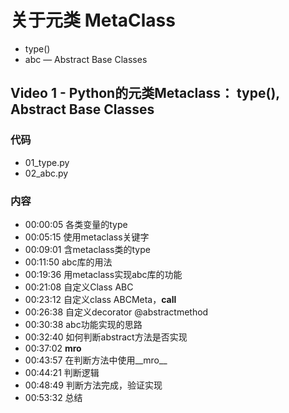 # 关于元类 MetaClass

- type()
- abc — Abstract Base Classes

## Video 1 - Python的元类Metaclass： type(), Abstract Base Classes

### 代码
- 01_type.py
- 02_abc.py

### 内容
- 00:00:05 各类变量的type
- 00:05:15 使用metaclass关键字
- 00:09:01 含metaclass类的type
- 00:11:50 abc库的用法
- 00:19:36 用metaclass实现abc库的功能
- 00:21:08 自定义Class ABC
- 00:23:12 自定义class ABCMeta，__call__
- 00:26:38 自定义decorator @abstractmethod
- 00:30:38 abc功能实现的思路
- 00:32:40 如何判断abstract方法是否实现
- 00:37:02 __mro__
- 00:43:57 在判断方法中使用__mro__
- 00:44:21 判断逻辑
- 00:48:49 判断方法完成，验证实现
- 00:53:32 总结
